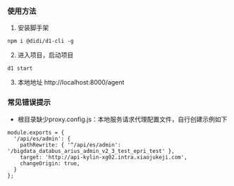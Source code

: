 ### 使用方法
1. 安装脚手架
```
npm i @didi/d1-cli -g
```
2. 进入项目，启动项目
```
d1 start
```
3. 本地地址 http://localhost:8000/agent

### 常见错误提示
* 根目录缺少proxy.config.js：本地服务请求代理配置文件，自行创建示例如下
```
module.exports = {
  '/api/es/admin': {
    pathRewrite: { '^/api/es/admin': '/bigdata_databus_arius_admin_v2_3_test_epri_test' },
    target: 'http://api-kylin-xg02.intra.xiaojukeji.com',
    changeOrigin: true,
  }
};
```
